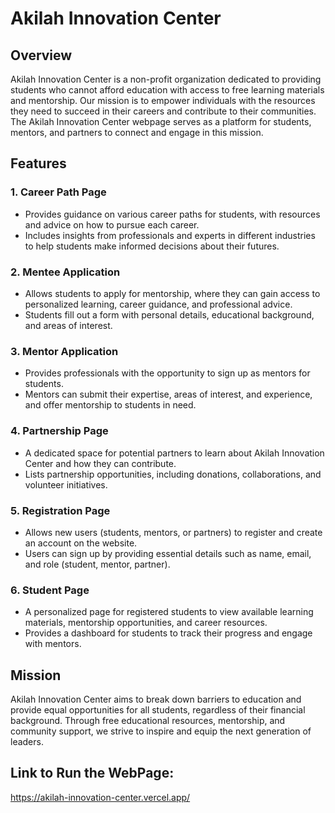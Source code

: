 # Akilah Innovation Center

## Overview
Akilah Innovation Center is a non-profit organization dedicated to providing students who cannot afford education with access to free learning materials and mentorship. Our mission is to empower individuals with the resources they need to succeed in their careers and contribute to their communities. The Akilah Innovation Center webpage serves as a platform for students, mentors, and partners to connect and engage in this mission.

## Features

### 1. Career Path Page
- Provides guidance on various career paths for students, with resources and advice on how to pursue each career.
- Includes insights from professionals and experts in different industries to help students make informed decisions about their futures.

### 2. Mentee Application
- Allows students to apply for mentorship, where they can gain access to personalized learning, career guidance, and professional advice.
- Students fill out a form with personal details, educational background, and areas of interest.

### 3. Mentor Application
- Provides professionals with the opportunity to sign up as mentors for students.
- Mentors can submit their expertise, areas of interest, and experience, and offer mentorship to students in need.

### 4. Partnership Page
- A dedicated space for potential partners to learn about Akilah Innovation Center and how they can contribute.
- Lists partnership opportunities, including donations, collaborations, and volunteer initiatives.

### 5. Registration Page
- Allows new users (students, mentors, or partners) to register and create an account on the website.
- Users can sign up by providing essential details such as name, email, and role (student, mentor, partner).

### 6. Student Page
- A personalized page for registered students to view available learning materials, mentorship opportunities, and career resources.
- Provides a dashboard for students to track their progress and engage with mentors.

## Mission
Akilah Innovation Center aims to break down barriers to education and provide equal opportunities for all students, regardless of their financial background. Through free educational resources, mentorship, and community support, we strive to inspire and equip the next generation of leaders.

## Link to Run the WebPage: 
https://akilah-innovation-center.vercel.app/
